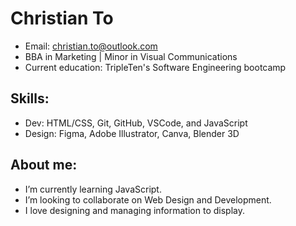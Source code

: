 # Christian To
  - Email: christian.to@outlook.com
  - BBA in Marketing | Minor in Visual Communications
  - Current education: TripleTen's Software Engineering bootcamp


 
## Skills: 
 - Dev: HTML/CSS, Git, GitHub, VSCode, and JavaScript
  - Design: Figma, Adobe Illustrator, Canva, Blender 3D
  
## About me:
- I’m currently learning JavaScript.
- I’m looking to collaborate on Web Design and Development.
- I love designing and managing information to display.
